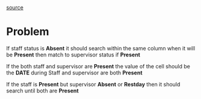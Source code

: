 [source](https://www.facebook.com/groups/694920197382936/permalink/1892056971002580/)

# Problem
If staff status is **Absent** it should search within the same column when it will be **Present** then match to supervisor status if **Present**

If the both staff and supervisor are **Present** the value of the cell should be the **DATE** during Staff and supervisor are both **Present**

If the staff is **Present** but supervisor **Absent** or **Restday** then it should search until both are **Present**